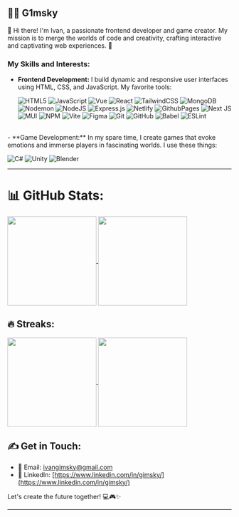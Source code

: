 ## 🏄‍♂️ G1msky

👋 Hi there! I'm Ivan, a passionate frontend developer and game creator. My mission is to merge the worlds of code and creativity, crafting interactive and captivating web experiences. 🚀

### My Skills and Interests:

- **Frontend Development:** I build dynamic and responsive user interfaces using HTML, CSS, and JavaScript.
  My favorite tools:
  
  ![HTML5](https://img.shields.io/badge/html5-%23E34F26.svg?style=for-the-badge&logo=html5&logoColor=white) ![JavaScript](https://img.shields.io/badge/javascript-%23323330.svg?style=for-the-badge&logo=javascript&logoColor=%23F7DF1E) ![Vue](https://img.shields.io/badge/Vue-%2332475a.svg?style=for-the-badge&logo=v&logoColor=%2344b182) ![React](https://img.shields.io/badge/react-%2320232a.svg?style=for-the-badge&logo=react&logoColor=%2361DAFB) ![TailwindCSS](https://img.shields.io/badge/tailwindcss-%2338B2AC.svg?style=for-the-badge&logo=tailwind-css&logoColor=white) ![MongoDB](https://img.shields.io/badge/MongoDB-%234ea94b.svg?style=for-the-badge&logo=mongodb&logoColor=white) ![Nodemon](https://img.shields.io/badge/NODEMON-%23323330.svg?style=for-the-badge&logo=nodemon&logoColor=%BBDEAD) ![NodeJS](https://img.shields.io/badge/node.js-6DA55F?style=for-the-badge&logo=node.js&logoColor=white) ![Express.js](https://img.shields.io/badge/express.js-%23404d59.svg?style=for-the-badge&logo=express&logoColor=%2361DAFB)  ![Netlify](https://img.shields.io/badge/netlify-%23000000.svg?style=for-the-badge&logo=netlify&logoColor=#00C7B7) ![GithubPages](https://img.shields.io/badge/github%20pages-121013?style=for-the-badge&logo=github&logoColor=white) ![Next JS](https://img.shields.io/badge/Next-black?style=for-the-badge&logo=next.js&logoColor=white) ![MUI](https://img.shields.io/badge/MUI-%230081CB.svg?style=for-the-badge&logo=mui&logoColor=white) ![NPM](https://img.shields.io/badge/NPM-%23CB3837.svg?style=for-the-badge&logo=npm&logoColor=white) ![Vite](https://img.shields.io/badge/vite-%23646CFF.svg?style=for-the-badge&logo=vite&logoColor=white) ![Figma](https://img.shields.io/badge/figma-%23F24E1E.svg?style=for-the-badge&logo=figma&logoColor=white) ![Git](https://img.shields.io/badge/git-%23F05033.svg?style=for-the-badge&logo=git&logoColor=white) ![GitHub](https://img.shields.io/badge/github-%23121011.svg?style=for-the-badge&logo=github&logoColor=white) ![Babel](https://img.shields.io/badge/Babel-F9DC3e?style=for-the-badge&logo=babel&logoColor=black) ![ESLint](https://img.shields.io/badge/ESLint-4B3263?style=for-the-badge&logo=eslint&logoColor=white) 

<br/>
- **Game Development:** In my spare time, I create games that evoke emotions and immerse players in fascinating worlds.
  I use these things:
  
  ![C#](https://img.shields.io/badge/Csharp-%23019EFE.svg?style=for-the-badge&logo=CSharp&logoColor=white) ![Unity](https://img.shields.io/badge/Unity-%333331b.svg?style=for-the-badge&logo=Unity&logoColor=white) ![Blender](https://img.shields.io/badge/Blender-%23e2711b.svg?style=for-the-badge&logo=Blender&logoColor=white)

---

# 📊 GitHub Stats:

<a href="https://github-readme-stats.vercel.app/api?username=g1msky&theme=tokyonight">
  <img height=200 align="center" src="https://github-readme-stats.vercel.app/api?username=g1msky&theme=tokyonight" />
</a>
<a href="https://github-readme-stats.vercel.app/api/top-langs?username=g1msky&&theme=tokyonight&layout=compact&langs_count=8&card_width=320">
  <img height=200 align="center" src="https://github-readme-stats.vercel.app/api/top-langs?username=g1msky&&theme=tokyonight&layout=compact&langs_count=8&card_width=320" />
</a>

## 🔥 Streaks:

<a href="https://github-readme-streak-stats.herokuapp.com/?user=g1msky&theme=tokyonight&hide_border=true">
  <img height=200 align="center" src="https://github-readme-streak-stats.herokuapp.com/?user=g1msky&theme=tokyonight&hide_border=true">
</a>
<a href="https://codeium.com/profile/gimsky/card.png">
  <img height=200 align="center" src="https://codeium.com/profile/gimsky/card.png">
</a>

## ✍️ Get in Touch:

- 📧 Email: [ivangimsky@gmail.com](mailto:ivangimsky@gmail.com)
- 💼 LinkedIn: [https://www.linkedin.com/in/gimsky/](https://www.linkedin.com/in/gimsky/)

Let's create the future together! 💻🎮✨

<!-- ## 🏆 GitHub Trophies

![](https://github-profile-trophy.vercel.app/?username=g1msky&theme=tokyonight&no-frame=false&no-bg=true&margin-w=4) -->

<hr>
